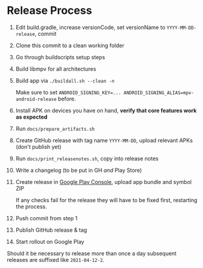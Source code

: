 Release Process
===============

1. Edit build.gradle, increase versionCode, set versionName to `YYYY-MM-DD-release`, commit
2. Clone this commit to a clean working folder
3. Go through buildscripts setup steps
4. Build libmpv for all architectures
5. Build app via `./buildall.sh --clean -n`

   Make sure to set `ANDROID_SIGNING_KEY=... ANDROID_SIGNING_ALIAS=mpv-android-release` before.
6. Install APK on devices you have on hand, **verify that core features work as expected**
7. Run `docs/prepare_artifacts.sh`
8. Create GitHub release with tag name `YYYY-MM-DD`, upload relevant APKs (don't publish yet)
9. Run `docs/print_releasenotes.sh`, copy into release notes
10. Write a changelog (to be put in GH *and* Play Store)
11. Create release in [Google Play Console](https://play.google.com/apps/publish/), upload app bundle and symbol ZIP

    If any checks fail for the release they will have to be fixed first, restarting the process.
12. Push commit from step 1
13. Publish GitHub release & tag
14. Start rollout on Google Play

Should it be necessary to release more than once a day subsequent releases are suffixed like `2021-04-12-2`.
